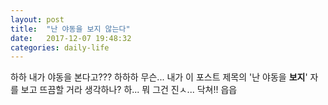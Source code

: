 ```yaml
---
layout: post
title:  "난 야동을 보지 않는다"
date:   2017-12-07 19:48:32
categories: daily-life
---
```

하하 내가 야동을 본다고??? 하하하 무슨... 내가 이 포스트 제목의 '난 야동을 <strong>보지</strong>' 자를 보고 뜨끔할 거라 생각하나? 하... 뭐 그건 진ㅅ... 닥쳐!! 읍읍



